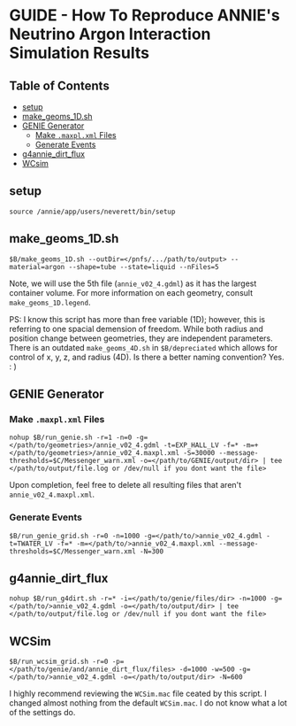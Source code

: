 # **GUIDE - How To Reproduce ANNIE's Neutrino Argon Interaction Simulation Results**

## Table of Contents
- [setup](#setup)
- [make_geoms_1D.sh](#make_geoms_1Dsh)
- [GENIE Generator](#genie-generator)
    - [Make `.maxpl.xml` Files](#make-maxplxml-files)
    - [Generate Events](#generate-events)
- [g4annie_dirt_flux](#g4annie_dirt_flux)
- [WCsim](#wcsim)

## **setup**
```
source /annie/app/users/neverett/bin/setup
```

## **make_geoms_1D.sh**
```
$B/make_geoms_1D.sh --outDir=</pnfs/.../path/to/output> --material=argon --shape=tube --state=liquid --nFiles=5
```
Note, we will use the 5th file (`annie_v02_4.gdml`) as it has the largest container volume. For more information on each geometry, consult `make_geoms_1D.legend`.

PS: I know this script has more than free variable (1D); however, this is referring to one spacial demension of freedom. 
While both radius and position change between geometries, they are independent parameters. 
There is an outdated `make_geoms_4D.sh` in `$B/depreciated` which allows for control of x, y, z, and radius (4D). 
Is there a better naming convention? Yes. : )
 
## **GENIE Generator**

### **Make `.maxpl.xml` Files**
```
nohup $B/run_genie.sh -r=1 -n=0 -g=</path/to/geometries>/annie_v02_4.gdml -t=EXP_HALL_LV -f=* -m=+</path/to/geometries>/annie_v02_4.maxpl.xml -S=30000 --message-thresholds=$C/Messenger_warn.xml -o=</path/to/GENIE/output/dir> | tee </path/to/output/file.log or /dev/null if you dont want the file>
```
Upon completion, feel free to delete all resulting files that aren't `annie_v02_4.maxpl.xml`.

### **Generate Events**
```
$B/run_genie_grid.sh -r=0 -n=1000 -g=</path/to/>annie_v02_4.gdml -t=TWATER_LV -f=* -m=</path/to/>annie_v02_4.maxpl.xml --message-thresholds=$C/Messenger_warn.xml -N=300
```

## **g4annie_dirt_flux**
```
nohup $B/run_g4dirt.sh -r=* -i=</path/to/genie/files/dir> -n=1000 -g=</path/to/>annie_v02_4.gdml -o=</path/to/output/dir> | tee </path/to/output/file.log or /dev/null if you dont want the file>
```

## **WCSim**
```
$B/run_wcsim_grid.sh -r=0 -p=</path/to/genie/and/annie_dirt_flux/files> -d=1000 -w=500 -g=</path/to/>annie_v02_4.gdml -o=</path/to/output/dir> -N=600
```

I highly recommend reviewing the `WCSim.mac` file ceated by this script. I changed almost nothing from the default `WCSim.mac`. I do not know what a lot of the settings do.